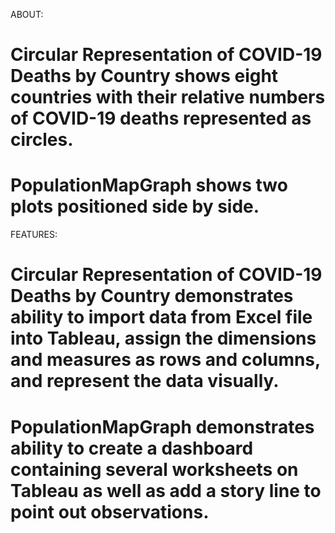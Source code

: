 ABOUT:
# Circular Representation of COVID-19 Deaths by Country shows eight countries with their relative numbers of COVID-19 deaths represented as circles.
# PopulationMapGraph shows two plots positioned side by side.  

FEATURES:
# Circular Representation of COVID-19 Deaths by Country demonstrates ability to import data from Excel file into Tableau, assign the dimensions and measures as rows and columns, and represent the data visually. 
# PopulationMapGraph demonstrates ability to create a dashboard containing several worksheets on Tableau as well as add a story line to point out observations.
